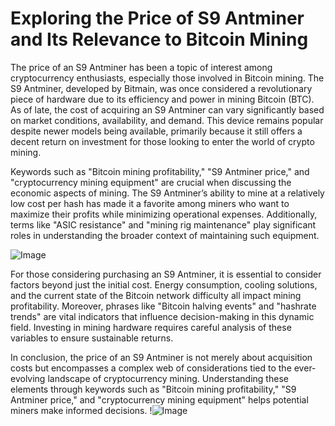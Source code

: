 # Exploring the Price of S9 Antminer and Its Relevance to Bitcoin Mining

The price of an S9 Antminer has been a topic of interest among cryptocurrency enthusiasts, especially those involved in Bitcoin mining. The S9 Antminer, developed by Bitmain, was once considered a revolutionary piece of hardware due to its efficiency and power in mining Bitcoin (BTC). As of late, the cost of acquiring an S9 Antminer can vary significantly based on market conditions, availability, and demand. This device remains popular despite newer models being available, primarily because it still offers a decent return on investment for those looking to enter the world of crypto mining.

Keywords such as "Bitcoin mining profitability," "S9 Antminer price," and "cryptocurrency mining equipment" are crucial when discussing the economic aspects of mining. The S9 Antminer’s ability to mine at a relatively low cost per hash has made it a favorite among miners who want to maximize their profits while minimizing operational expenses. Additionally, terms like "ASIC resistance" and "mining rig maintenance" play significant roles in understanding the broader context of maintaining such equipment.

![Image](https://github.com/user-attachments/assets/590b50a7-4459-4e76-8a31-559aed223621)

For those considering purchasing an S9 Antminer, it is essential to consider factors beyond just the initial cost. Energy consumption, cooling solutions, and the current state of the Bitcoin network difficulty all impact mining profitability. Moreover, phrases like "Bitcoin halving events" and "hashrate trends" are vital indicators that influence decision-making in this dynamic field. Investing in mining hardware requires careful analysis of these variables to ensure sustainable returns.

In conclusion, the price of an S9 Antminer is not merely about acquisition costs but encompasses a complex web of considerations tied to the ever-evolving landscape of cryptocurrency mining. Understanding these elements through keywords such as "Bitcoin mining profitability," "S9 Antminer price," and "cryptocurrency mining equipment" helps potential miners make informed decisions. !![Image](https://github.com/user-attachments/assets/590b50a7-4459-4e76-8a31-559aed223621)